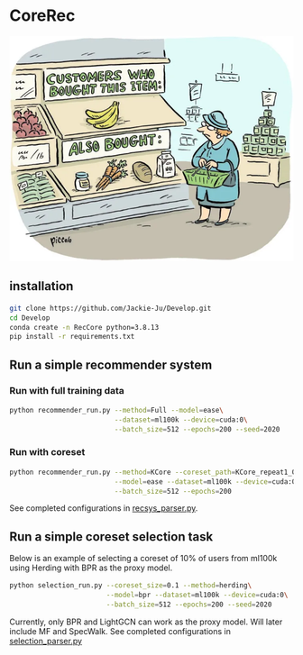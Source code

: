 # CoreRec

<p align="center">
<img src="RS_img.webp" width="800" height = "400">
</p>
<!-- <iframe src="https://giphy.com/embed/1hnRFNYcL8OpKABcVs" width="480" height="202" frameBorder="0" class="giphy-embed" allowFullScreen></iframe><p><a href="https://giphy.com/gifs/forest-woods-dusk-1hnRFNYcL8OpKABcVs">via GIPHY</a></p> -->

## installation

```bash
git clone https://github.com/Jackie-Ju/Develop.git
cd Develop
conda create -n RecCore python=3.8.13
pip install -r requirements.txt
```

## Run a simple recommender system
### Run with full training data

```bash
python recommender_run.py --method=Full --model=ease\
                          --dataset=ml100k --device=cuda:0\
                          --batch_size=512 --epochs=200 --seed=2020
```
### Run with coreset
```bash
python recommender_run.py --method=KCore --coreset_path=KCore_repeat1_0.5\
                          --model=ease --dataset=ml100k --device=cuda:0\
                          --batch_size=512 --epochs=200
```
See completed configurations in [recsys_parser.py](corerec/utils/recsys_parser.py).

## Run a simple coreset selection task
Below is an example of selecting a coreset of 10% of users from ml100k using Herding with BPR as the proxy model.

```bash
python selection_run.py --coreset_size=0.1 --method=herding\
                        --model=bpr --dataset=ml100k --device=cuda:0\
                        --batch_size=512 --epochs=200 --seed=2020
```
Currently, only BPR and LightGCN can work as the proxy model. Will later include MF and SpecWalk. See completed configurations in [selection_parser.py](corerec/utils/selection_parser.py)
